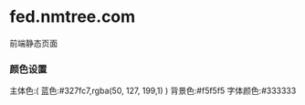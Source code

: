 fed.nmtree.com
==============

前端静态页面

### 颜色设置
主体色:( 蓝色:#327fc7,rgba(50, 127, 199,1) )
背景色:#f5f5f5
字体颜色:#333333